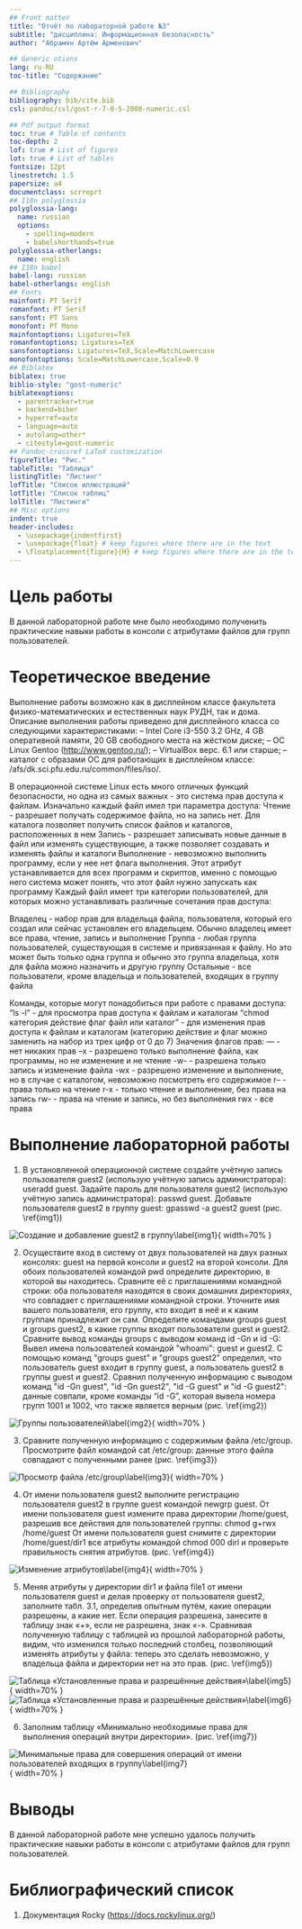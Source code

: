 ```yaml
---
## Front matter
title: "Отчёт по лабораторной работе №3"
subtitle: "дисциплина: Информационная безопасность"
author: "Абрамян Артём Арменович"

## Generic otions
lang: ru-RU
toc-title: "Содержание"

## Bibliography
bibliography: bib/cite.bib
csl: pandoc/csl/gost-r-7-0-5-2008-numeric.csl

## Pdf output format
toc: true # Table of contents
toc-depth: 2
lof: true # List of figures
lot: true # List of tables
fontsize: 12pt
linestretch: 1.5
papersize: a4
documentclass: scrreprt
## I18n polyglossia
polyglossia-lang:
  name: russian
  options:
	- spelling=modern
	- babelshorthands=true
polyglossia-otherlangs:
  name: english
## I18n babel
babel-lang: russian
babel-otherlangs: english
## Fonts
mainfont: PT Serif
romanfont: PT Serif
sansfont: PT Sans
monofont: PT Mono
mainfontoptions: Ligatures=TeX
romanfontoptions: Ligatures=TeX
sansfontoptions: Ligatures=TeX,Scale=MatchLowercase
monofontoptions: Scale=MatchLowercase,Scale=0.9
## Biblatex
biblatex: true
biblio-style: "gost-numeric"
biblatexoptions:
  - parentracker=true
  - backend=biber
  - hyperref=auto
  - language=auto
  - autolang=other*
  - citestyle=gost-numeric
## Pandoc-crossref LaTeX customization
figureTitle: "Рис."
tableTitle: "Таблица"
listingTitle: "Листинг"
lofTitle: "Список иллюстраций"
lotTitle: "Список таблиц"
lolTitle: "Листинги"
## Misc options
indent: true
header-includes:
  - \usepackage{indentfirst}
  - \usepackage{float} # keep figures where there are in the text
  - \floatplacement{figure}{H} # keep figures where there are in the text
---
```


# Цель работы

В данной лабораторной работе мне было необходимо полученить практические навыки работы в консоли с атрибутами файлов для групп пользователей.


# Теоретическое введение

Выполнение работы возможно как в дисплейном классе факультета
физико-математических и естественных наук РУДН, так и дома. Описание
выполнения работы приведено для дисплейного класса со следующими характеристиками:
– Intel Core i3-550 3.2 GHz, 4 GB оперативной памяти, 20 GB свободного
места на жёстком диске;
– ОС Linux Gentoo (http://www.gentoo.ru/);
– VirtualBox верс. 6.1 или старше;
– каталог с образами ОС для работающих в дисплейном классе:
/afs/dk.sci.pfu.edu.ru/common/files/iso/.

В операционной системе Linux есть много отличных функций безопасности, но
одна из самых важных - это система прав доступа к файлам. Изначально каждый
файл имел три параметра доступа:
Чтение - разрешает получать содержимое файла, но на запись нет. Для
каталога позволяет получить список файлов и каталогов, расположенных в
нем
Запись - разрешает записывать новые данные в файл или изменять существующие, а также позволяет создавать и изменять файлы и каталоги
Выполнение - невозможно выполнить программу, если у нее нет флага
выполнения. Этот атрибут устанавливается для всех программ и скриптов, именно с помощью него система может понять, что этот файл нужно
запускать как программу
Каждый файл имеет три категории пользователей, для которых можно устанавливать различные сочетания прав доступа:

Владелец - набор прав для владельца файла, пользователя, который его
создал или сейчас установлен его владельцем. Обычно владелец имеет все
права, чтение, запись и выполнение
Группа - любая группа пользователей, существующая в системе и привязанная к файлу. Но это может быть только одна группа и обычно это группа
владельца, хотя для файла можно назначить и другую группу
Остальные - все пользователи, кроме владельца и пользователей, входящих
в группу файла

Команды, которые могут понадобиться при работе с правами доступа:
“ls -l” - для просмотра прав доступа к файлам и каталогам
“chmod категория действие флаг файл или каталог” - для изменения прав
доступа к файлам и каталогам (категорию действие и флаг можно заменить
на набор из трех цифр от 0 до 7)
Значения флагов прав:
— - нет никаких прав
–x - разрешено только выполнение файла, как программы, но не изменение
и не чтение
-w- - разрешена только запись и изменение файла
-wx - разрешено изменение и выполнение, но в случае с каталогом, невозможно посмотреть его содержимое
r– - права только на чтение
r-x - только чтение и выполнение, без права на запись
rw- - права на чтение и запись, но без выполнения
rwx - все права


# Выполнение лабораторной работы

1. В установленной операционной системе создайте учётную запись пользователя guest2 (использую учётную запись администратора):
useradd guest.
Задайте пароль для пользователя guest2 (использую учётную запись администратора):
passwd guest.
Добавьте пользователя guest2 в группу guest:
gpasswd -a guest2 guest (рис. \ref{img1}) 

![Создание и добавление guest2 в группу\label{img1}](image/img1.png){ width=70% }


2. Осуществите вход в систему от двух пользователей на двух разных консолях: guest на первой консоли и guest2 на второй консоли.
Для обоих пользователей командой pwd определите директорию, в которой вы находитесь. Сравните её с приглашениями командной строки:
оба пользователя находятся в своих домашних директориях, что совпадает с
приглашениями командной строки.
Уточните имя вашего пользователя, его группу, кто входит в неё
и к каким группам принадлежит он сам. Определите командами
groups guest и groups guest2, в какие группы входят пользователи guest и guest2. Сравните вывод команды groups с выводом команд
id -Gn и id -G:
Вывел имена пользователей командой
"whoami": guest и guest2. С помощью команд "groups guest" и "groups guest2" определил, что пользователь guest входит в группу guest,
а пользователь guest2 в группы guest и guest2. Сравнил полученную информацию с выводом команд "id -Gn guest", "id -Gn guest2", "id -G guest" и "id -G guest2":
данные совпали, кроме команды “id -G”, которая вывела номера
групп 1001 и 1002, что также является верным
 (рис. \ref{img2})

![Группы пользователей\label{img2}](image/img2.png){ width=70% }


3. Сравните полученную информацию с содержимым файла /etc/group.
Просмотрите файл командой
cat /etc/group: 
данные этого файла совпадают с полученными ранее (рис. \ref{img3})

![Просмотр файла /etc/group\label{img3}](image/img3.png){ width=70% }

4. От имени пользователя guest2 выполните регистрацию пользователя
guest2 в группе guest командой
newgrp guest.
От имени пользователя guest измените права директории /home/guest,
разрешив все действия для пользователей группы:
chmod g+rwx /home/guest
От имени пользователя guest снимите с директории /home/guest/dir1
все атрибуты командой
chmod 000 dirl 
и проверьте правильность снятия атрибутов. (рис. \ref{img4}) 

![Изменение атрибутов\label{img4}](image/img4.png){ width=70% }


5. Меняя атрибуты у директории dir1 и файла file1 от имени пользователя guest и делая проверку от пользователя guest2, заполните табл. 3.1,
определив опытным путём, какие операции разрешены, а какие нет. Если операция разрешена, занесите в таблицу знак «+», если не разрешена,
знак «-».
Сравнивая полученную таблицу с таблицей из прошлой лабораторной работы, видим, что изменился только последний столбец, позволяющий
изменять атрибуты у файла: теперь это сделать невозможно, у владельца
файла и директории нет на это прав. (рис. \ref{img5})

![Таблица «Установленные права и разрешённые действия»\label{img5}](image/img5.png){ width=70% }
![Таблица «Установленные права и разрешённые действия»\label{img6}](image/img6.png){ width=70% }

6. Заполним таблицу «Минимально необходимые права для выполнения операций внутри директории». (рис. \ref{img7}) 

![Минимальные права для совершения операций от имени пользователей
входящих в группу\label{img7}](image/img7.png){ width=70% }


# Выводы

В данной лабораторной работе мне успешно удалось получить практические навыки работы в консоли с атрибутами файлов для групп пользователей.

# Библиографический список

1. Документация Rocky (https://docs.rockylinux.org/)


